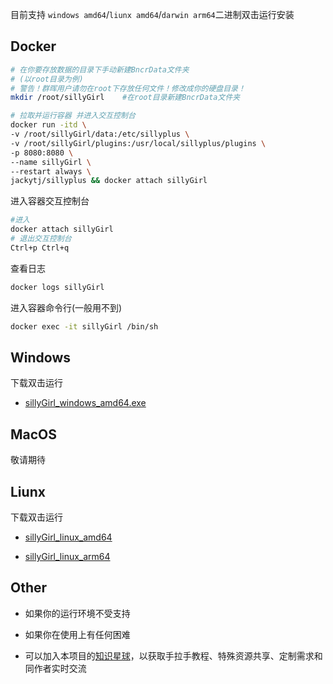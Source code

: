 
目前支持 `windows amd64`/`liunx amd64`/`darwin arm64`二进制双击运行安装

## Docker
```bash
# 在你要存放数据的目录下手动新建BncrData文件夹
# (以root目录为例)
# 警告！群晖用户请勿在root下存放任何文件！修改成你的硬盘目录！
mkdir /root/sillyGirl    #在root目录新建BncrData文件夹

# 拉取并运行容器 并进入交互控制台
docker run -itd \
-v /root/sillyGirl/data:/etc/sillyplus \
-v /root/sillyGirl/plugins:/usr/local/sillyplus/plugins \
-p 8080:8080 \
--name sillyGirl \
--restart always \
jackytj/sillyplus && docker attach sillyGirl

```
进入容器交互控制台
```bash
#进入
docker attach sillyGirl
# 退出交互控制台
Ctrl+p Ctrl+q
```

查看日志
```bash
docker logs sillyGirl
```

进入容器命令行(一般用不到)
```bash
docker exec -it sillyGirl /bin/sh
```


## Windows
下载双击运行

 - [sillyGirl_windows_amd64.exe](https://github.com/cdle/sillyGirl/releases/download/main/sillyGirl_windows_amd64.exe)


## MacOS

敬请期待

## Liunx

下载双击运行

 - [sillyGirl_linux_amd64](https://github.com/cdle/sillyGirl/releases/download/main/sillyGirl_linux_amd64)

 - [sillyGirl_linux_arm64](https://github.com/cdle/sillyGirl/releases/download/main/sillyGirl_linux_arm64)

## Other

 - 如果你的运行环境不受支持

 - 如果你在使用上有任何困难

 - 可以加入本项目的[知识星球](https://wx.zsxq.com/dweb2/index/group/28885424215821)，以获取手拉手教程、特殊资源共享、定制需求和同作者实时交流